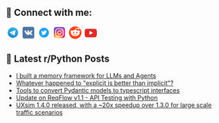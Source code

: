 ## 🔎 Connect with me:
[<img src="https://github.com/bullbesh/bullbesh/blob/main/images/Telegram.png" width="32" height="32" />](https://t.me/bullbesh)
[<img src="https://github.com/bullbesh/bullbesh/blob/main/images/VK.png" width="32" height="32" />](https://vk.com/bullbesh)
[<img src="https://github.com/bullbesh/bullbesh/blob/main/images/Twitter.png" width="32" height="32" />](https://twitter.com/bullbesh1)
[<img src="https://github.com/bullbesh/bullbesh/blob/main/images/Instagram.png" width="32" height="32" />](https://www.instagram.com/bullbesh)
[<img src="https://github.com/bullbesh/bullbesh/blob/main/images/Reddit.png" width="32" height="32" />](https://www.reddit.com/user/bullbesh)
[<img src="https://github.com/bullbesh/bullbesh/blob/main/images/YouTube.png" width="32" height="32" />](https://www.youtube.com/channel/UCtfjRs6uzgq5mfm8S06WTcg)

## 📕 Latest r/Python Posts
<!-- BLOG-POST-LIST:START -->
- [I built a memory framework for LLMs and Agents](https://www.reddit.com/r/Python/comments/1efsjgy/i_built_a_memory_framework_for_llms_and_agents/)
- [Whatever happened to &quot;explicit is better than implicit&quot;?](https://www.reddit.com/r/Python/comments/1efrusl/whatever_happened_to_explicit_is_better_than/)
- [Tools to convert Pydantic models to typescript interfaces](https://www.reddit.com/r/Python/comments/1efqgjp/tools_to_convert_pydantic_models_to_typescript/)
- [Update on ReqFlow v1.1 - API Testing with Python](https://www.reddit.com/r/Python/comments/1efodfd/update_on_reqflow_v11_api_testing_with_python/)
- [UXsim 1.4.0 released, with a ~20x speedup over 1.3.0 for large scale traffic scenarios](https://www.reddit.com/r/Python/comments/1efnuau/uxsim_140_released_with_a_20x_speedup_over_130/)
<!-- BLOG-POST-LIST:END -->
